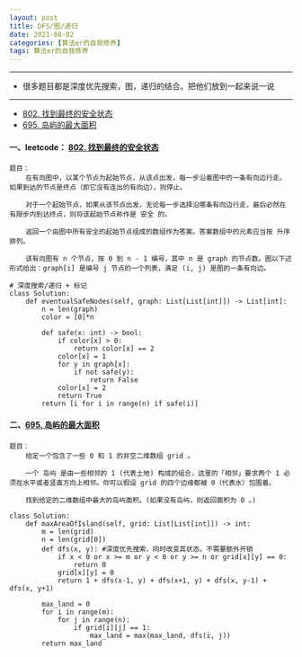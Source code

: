 ```yaml
---
layout: post
title: DFS/图/递归
date: 2021-08-02
categories: [算法er的自我修养]
tags: 算法er的自我修养
---
```


---
- 很多题目都是深度优先搜索，图，递归的结合。把他们放到一起来说一说
---

- [802. 找到最终的安全状态](https://leetcode-cn.com/problems/find-eventual-safe-states/)
- [695. 岛屿的最大面积](https://leetcode-cn.com/problems/max-area-of-island/)



#### 一、leetcode： [802. 找到最终的安全状态](https://leetcode-cn.com/problems/find-eventual-safe-states/)
```
题目：
    在有向图中，以某个节点为起始节点，从该点出发，每一步沿着图中的一条有向边行走。如果到达的节点是终点（即它没有连出的有向边），则停止。

    对于一个起始节点，如果从该节点出发，无论每一步选择沿哪条有向边行走，最后必然在有限步内到达终点，则将该起始节点称作是 安全 的。

    返回一个由图中所有安全的起始节点组成的数组作为答案。答案数组中的元素应当按 升序 排列。

    该有向图有 n 个节点，按 0 到 n - 1 编号，其中 n 是 graph 的节点数。图以下述形式给出：graph[i] 是编号 j 节点的一个列表，满足 (i, j) 是图的一条有向边。

```

```
# 深度搜索/递归 + 标记
class Solution:
    def eventualSafeNodes(self, graph: List[List[int]]) -> List[int]:
        n = len(graph)
        color = [0]*n

        def safe(x: int) -> bool:
            if color[x] > 0:
                return color[x] == 2
            color[x] = 1
            for y in graph[x]:
                if not safe(y):
                    return False
            color[x] = 2
            return True
        return [i for i in range(n) if safe(i)]
```

#### 二、[695. 岛屿的最大面积](https://leetcode-cn.com/problems/max-area-of-island/)
```
题目：
    给定一个包含了一些 0 和 1 的非空二维数组 grid 。

    一个 岛屿 是由一些相邻的 1 (代表土地) 构成的组合，这里的「相邻」要求两个 1 必须在水平或者竖直方向上相邻。你可以假设 grid 的四个边缘都被 0（代表水）包围着。

    找到给定的二维数组中最大的岛屿面积。(如果没有岛屿，则返回面积为 0 。)

```

```
class Solution:
    def maxAreaOfIsland(self, grid: List[List[int]]) -> int:
        m = len(grid)
        n = len(grid[0])
        def dfs(x, y): #深度优先搜索，同时改变其状态，不需要额外开销
            if x < 0 or x >= m or y < 0 or y >= n or grid[x][y] == 0:
                return 0
            grid[x][y] = 0
            return 1 + dfs(x-1, y) + dfs(x+1, y) + dfs(x, y-1) + dfs(x, y+1)
        
        max_land = 0
        for i in range(m):
            for j in range(n):
                if grid[i][j] == 1:
                    max_land = max(max_land, dfs(i, j))
        return max_land
```
